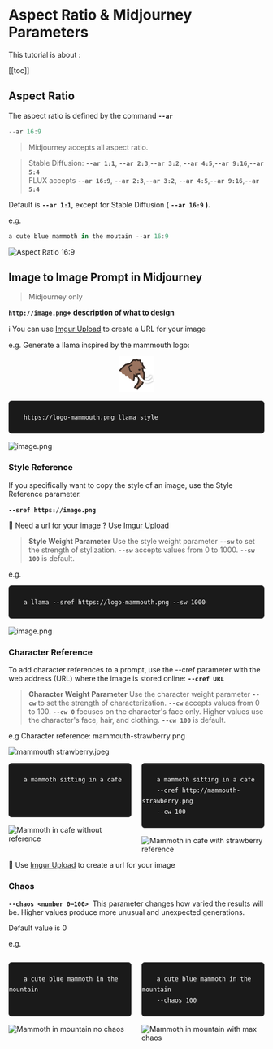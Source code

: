 # Aspect Ratio & Midjourney Parameters

This tutorial is about :

[[toc]]


## Aspect Ratio

The aspect ratio is defined by the command **`--ar`**

```jsx
--ar 16:9
```

> Midjourney accepts all aspect ratio.


> Stable Diffusion: **`--ar 1:1`**, **`--ar 2:3`**,**`--ar 3:2`**, **`--ar 4:5`**,**`--ar 9:16`**,**`--ar 5:4`**\
FLUX  accepts **`--ar 16:9`**, **`--ar 2:3`**,**`--ar 3:2`**, **`--ar 4:5`**,**`--ar 9:16`**,**`--ar 5:4`**

Default is **`--ar 1:1`**, except for Stable Diffusion ( **`--ar 16:9` ).**

e.g.

```jsx
a cute blue mammoth in the moutain --ar 16:9
```

![Aspect Ratio 16:9](/public/img/MJ-par/mj-ar16to9.jpeg)

## Image to Image Prompt in Midjourney

> Midjourney only
> 

**`http://image.png`+ description of what to design**  


ℹ️ You can use [Imgur Upload](https://img.doerig.dev/) to create a URL for your image

e.g. Generate a llama inspired by the mammouth logo:

<center><img src="/public/img/logo.png" alt="mammouth-logo" width="70"/></center>

<pre class="jsx-code">
  <code>
    https://logo-mammouth.png llama style
  </code>
</pre>

![image.png](/public/img/MJ-par/mj-imgtoimg.jpeg)

### Style Reference

If you specifically want to copy the style of an image, use the Style Reference parameter.

**`--sref https://image.png`** 

🔗 Need a url for your image ? Use [Imgur Upload](https://img.doerig.dev/) 

> **Style Weight Parameter**
Use the style weight parameter **`--sw`** to set the strength of stylization. **`--sw`** accepts values from 0 to 1000. **`--sw 100`** is default.
> 

e.g.

<pre class="jsx-code">
  <code>
    a llama --sref https://logo-mammouth.png --sw 1000
  </code>
</pre>

![image.png](/public/img/MJ-par/mj-sref.jpeg)

### Character Reference

To add character references to a prompt, use the --cref parameter with the web address (URL) where the image is stored online: **`--cref URL`**

> **Character Weight Parameter**
Use the character weight parameter **`--cw`** to set the strength of characterization. **`--cw`** accepts values from 0 to 100. **`--cw 0`** focuses on the character's face only. Higher values use the character's face, hair, and clothing. **`--cw 100`** is default.
> 

e.g
Character reference: mammouth-strawberry png

<img src="/public/img/MJ-par/mammouth%20strawberry.jpeg" alt="mammouth strawberry.jpeg" width="200"/>

<div class="image-container">
  <div>
  <pre class="jsx-code">
  <code>
    a mammoth sitting in a cafe   
     <br>
  </code></pre>
    <img src='/public/img/MJ-par/mj-mammoth-in-cafe-no-cref.jpeg' alt='Mammoth in cafe without reference'>
  </div>
  
  <div>
    <pre class="jsx-code">
  <code>
    a mammoth sitting in a cafe
    --cref http://mammouth-strawberry.png
    --cw 100
  </code></pre>
    <img src='/public/img/MJ-par/mj-mammouth strawberry in cafe.jpeg' alt='Mammoth in cafe with strawberry reference'>
  </div>
</div>

🔗 Use [Imgur Upload](https://img.doerig.dev/) to create a url for your image


### Chaos

**`--chaos <number 0–100>`** 
This parameter changes how varied the results will be. Higher values produce more unusual and unexpected generations. 

Default value is 0

e.g.
<div class="image-container">
  <div>
    <pre class="jsx-code">
  <code>
    a cute blue mammoth in the mountain<br>
  </code>
</pre>
    <img src='/public/img/MJ-par/mj-chaos-min.jpeg' 
     alt='Mammoth in mountain no chaos'>
  </div>
  
  <div>
    <pre class="jsx-code">
  <code>
    a cute blue mammoth in the mountain
    --chaos 100
  </code>
</pre>
    <img src='/public/img/MJ-par/chaos-max.jpeg' 
    alt='Mammoth in mountain with max chaos'>
  </div>
</div>

<style>
.image-container {
  display: flex;
  gap: 20px;
}
.image-container > div {
  flex: 1;
}
.image-container img {
  width: 100%;
}

/* Media query pour les petits écrans */
@media (max-width: 768px) {
  .image-container {
    flex-direction: column; /* Passe d'une disposition horizontale à verticale */
  }
  
  .image-container > div {
    width: 100%; /* Prend toute la largeur disponible */
  }
}
</style>

<style>
.jsx-code {
  background-color: #1a1a1a;
  border-radius: 6px;
  margin-bottom: 16px;
  overflow-x: auto;
  font-size: 14px;
  line-height: 1.5;
  border: 1px solid #404040;
}

.jsx-code code {
  color: #ffffff;
}
</style>